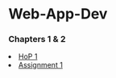 # Web-App-Dev

<head>
  <h3><b>Chapters 1 & 2</b></h3>
</head>
<body>
  <li><a href="structure.html">HoP 1</a></li>
  <li><a href="">Assignment 1</a></li>
</body>
